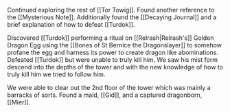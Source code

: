 Continued exploring the rest of [[Tor Towig]]. Found another reference to the [[Mysterious Note]]. Additionally found the [[Decaying Journal]] and a brief explanation of how to defeat [[Turdok]].

Discovered [[Turdok]] performing a ritual on [[Relrash|Relrash's]] Golden Dragon Egg using the [[Bones of St Bernice the Dragonslayer]] to somehow profane the egg and harness its power to create dragon like abominations. Defeated [[Turdok]] but were unable to truly kill him. We saw his mist form descend into the depths of the tower and with the new knowledge of how to truly kill him we tried to follow him.

We were able to clear out the 2nd floor of the tower which was mainly a barracks of sorts. Found a maid, [[Gid]], and a captured dragonborn, [[Mier]].